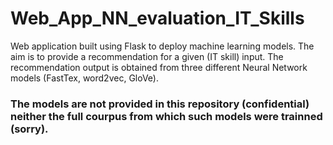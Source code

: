# Web_App_NN_evaluation_IT_Skills

Web application built using Flask to deploy machine learning models.
The aim is to provide a recommendation for a given (IT skill) input.
The recommendation output is obtained from three different Neural Network models (FastTex, word2vec, GloVe).

### The models are not provided in this repository (confidential) neither the full courpus from which such models were trainned (sorry). 

